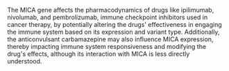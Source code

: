 The MICA gene affects the pharmacodynamics of drugs like ipilimumab, nivolumab, and pembrolizumab, immune checkpoint inhibitors used in cancer therapy, by potentially altering the drugs' effectiveness in engaging the immune system based on its expression and variant type. Additionally, the anticonvulsant carbamazepine may also influence MICA expression, thereby impacting immune system responsiveness and modifying the drug's effects, although its interaction with MICA is less directly understood.